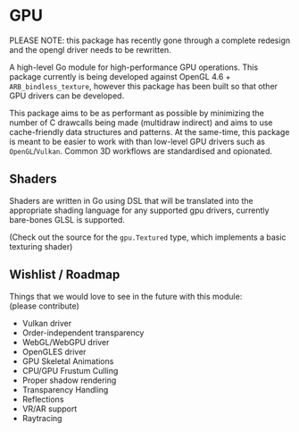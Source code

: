 # GPU
PLEASE NOTE: this package has recently gone through a complete redesign and the opengl driver needs
to be rewritten.

A high-level Go module for high-performance GPU operations.
This package currently is being developed against OpenGL 4.6 
\+ `ARB_bindless_texture`, however this package 
has been built so that other GPU drivers can be developed.

This package aims to be as performant as possible by
minimizing the number of C drawcalls being made (multidraw 
indirect) and aims to use cache-friendly data structures and 
patterns. At the same-time, this package is meant to be 
easier to work with than low-level GPU drivers such as 
`OpenGL`/`Vulkan`. Common 3D workflows are
standardised and opionated.

## Shaders
Shaders are written in Go using DSL that will be translated
into the appropriate shading language for any supported gpu drivers, currently bare-bones GLSL is supported.

(Check out the source for the `gpu.Textured` type, which implements
a basic texturing shader)


## Wishlist / Roadmap
Things that we would love to see in the future with this module:  
(please contribute)

* Vulkan driver
* Order-independent transparency
* WebGL/WebGPU driver
* OpenGLES driver
* GPU Skeletal Animations
* CPU/GPU Frustum Culling
* Proper shadow rendering
* Transparency Handling
* Reflections
* VR/AR support
* Raytracing